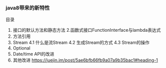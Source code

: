 ### java8带来的新特性
目录
1. 接口的默认方法和静态方法
2.函数式接口FunctionInterface与lambda表达式
3. 方法引用
4. Stream
4.1 什么是流Stream
4.2 生成Stream的方式
4.3 Stream的操作
5. Optional
6. Date/time API的改进
7. 其他改进
https://juejin.im/post/5ae6bfb66fb9a07a9b35bac1#heading-1